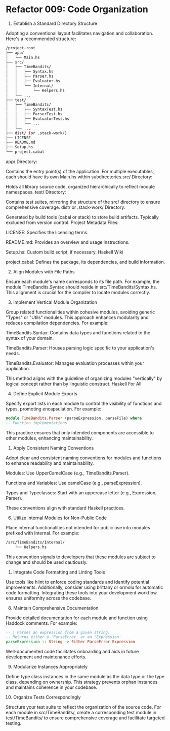 # Refactor 009: Code Organization

1. Establish a Standard Directory Structure

Adopting a conventional layout facilitates navigation and collaboration. Here's a recommended structure:​

```bash
/project-root
├── app/
│   └── Main.hs
├── src/
│   ├── TimeBandits/
│   │   ├── Syntax.hs
│   │   ├── Parser.hs
│   │   ├── Evaluator.hs
│   │   └── Internal/
│   │       └── Helpers.hs
│   └── ...
├── test/
│   ├── TimeBandits/
│   │   ├── SyntaxTest.hs
│   │   ├── ParserTest.hs
│   │   ├── EvaluatorTest.hs
│   │   └── ...
│   └── ...
├── dist/ (or .stack-work/)
├── LICENSE
├── README.md
├── Setup.hs
└── project.cabal
```

app/ Directory:

Contains the entry point(s) of the application. For multiple executables, each should have its own Main.hs within subdirectories.​
src/ Directory:

Holds all library source code, organized hierarchically to reflect module namespaces.​
test/ Directory:

Contains test suites, mirroring the structure of the src/ directory to ensure comprehensive coverage.​
dist/ or .stack-work/ Directory:

Generated by build tools (cabal or stack) to store build artifacts. Typically excluded from version control.​
Project Metadata Files:

LICENSE: Specifies the licensing terms.​

README.md: Provides an overview and usage instructions.​

Setup.hs: Custom build script, if necessary.​
Haskell Wiki

project.cabal: Defines the package, its dependencies, and build information.​

2. Align Modules with File Paths

Ensure each module's name corresponds to its file path. For example, the module TimeBandits.Syntax should reside in src/TimeBandits/Syntax.hs. This alignment is crucial for the compiler to locate modules correctly. ​

3. Implement Vertical Module Organization

Group related functionalities within cohesive modules, avoiding generic "Types" or "Utils" modules. This approach enhances modularity and reduces compilation dependencies. For example:​

TimeBandits.Syntax: Contains data types and functions related to the syntax of your domain.​

TimeBandits.Parser: Houses parsing logic specific to your application's needs.​

TimeBandits.Evaluator: Manages evaluation processes within your application.​

This method aligns with the guideline of organizing modules "vertically" by logical concept rather than by linguistic construct. ​
Haskell For All

4. Define Explicit Module Exports

Specify export lists in each module to control the visibility of functions and types, promoting encapsulation. For example:​

```haskell
module TimeBandits.Parser (parseExpression, parseFile) where
-- Function implementations
```

This practice ensures that only intended components are accessible to other modules, enhancing maintainability.​

1. Apply Consistent Naming Conventions

Adopt clear and consistent naming conventions for modules and functions to enhance readability and maintainability.​

Modules: Use UpperCamelCase (e.g., TimeBandits.Parser).​

Functions and Variables: Use camelCase (e.g., parseExpression).​

Types and Typeclasses: Start with an uppercase letter (e.g., Expression, Parser).​

These conventions align with standard Haskell practices. ​

6. Utilize Internal Modules for Non-Public Code

Place internal functionalities not intended for public use into modules prefixed with Internal. For example:​

```bash
/src/TimeBandits/Internal/
    └── Helpers.hs
```

This convention signals to developers that these modules are subject to change and should be used cautiously. ​

1. Integrate Code Formatting and Linting Tools

Use tools like hlint to enforce coding standards and identify potential improvements. Additionally, consider using brittany or ormolu for automatic code formatting. Integrating these tools into your development workflow ensures uniformity across the codebase.​

8. Maintain Comprehensive Documentation

Provide detailed documentation for each module and function using Haddock comments. For example:​

```haskell
-- | Parses an expression from a given string.
-- Returns either a 'ParseError' or an 'Expression'.
parseExpression :: String -> Either ParseError Expression
```

Well-documented code facilitates onboarding and aids in future development and maintenance efforts.​

9. Modularize Instances Appropriately

Define type class instances in the same module as the data type or the type class, depending on ownership. This strategy prevents orphan instances and maintains coherence in your codebase. ​

10. Organize Tests Correspondingly

Structure your test suite to reflect the organization of the source code. For each module in src/TimeBandits/, create a corresponding test module in test/TimeBandits/ to ensure comprehensive coverage and facilitate targeted testing.​